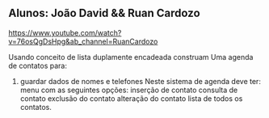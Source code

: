 ## Alunos: João David && Ruan Cardozo

https://www.youtube.com/watch?v=76osQgDsHpg&ab_channel=RuanCardozo


Usando conceito de lista duplamente encadeada construam 
Uma agenda de contatos para:
1. guardar dados de nomes e telefones
    Neste sistema de agenda deve ter: 
    menu com as seguintes opções: 
        inserção de contato
        consulta de contato
        exclusão do contato
        alteração do contato
        lista de todos os contatos.
